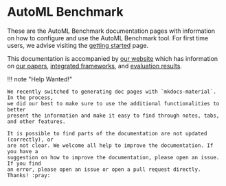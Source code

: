 # AutoML Benchmark

These are the AutoML Benchmark documentation pages with information on how to
configure and use the AutoML Benchmark tool. For first time users, we advise
visiting the [getting started](getting_started.md) page.

This documentation is accompanied by [our website](WEBSITE)
which has information on [our papers](WEBSITE/papers.html),
[integrated frameworks](WEBSITE/frameworks.html),
and [evaluation results](WEBSITE/results.html).

!!! note "Help Wanted!"

    We recently switched to generating doc pages with `mkdocs-material`. In the process,
    we did our best to make sure to use the additional functionalities to better
    present the information and make it easy to find through notes, tabs, and other features.

    It is possible to find parts of the documentation are not updated (correctly), or
    are not clear. We welcome all help to improve the documentation. If you have a
    suggestion on how to improve the documentation, please open an issue. If you find
    an error, please open an issue or open a pull request directly. Thanks! :pray: